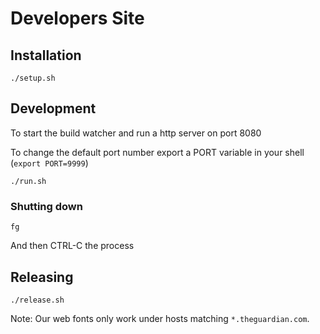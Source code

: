 # Developers Site

## Installation

```
./setup.sh
```

## Development

To start the build watcher and run a http server on port 8080

To change the default port number export a PORT variable in your shell (`export PORT=9999`)

```
./run.sh
```

### Shutting down

```
fg
```

And then CTRL-C the process

## Releasing

```
./release.sh
```

Note: Our web fonts only work under hosts matching `*.theguardian.com`.
